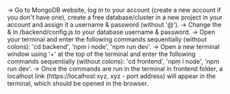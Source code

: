 -> Go to MongoDB website, log in to your account (create a new account if you don't have one), create a free database/cluster in a new project in your account and assign it a username & password (without '@').
-> Change the <username> & <password> in /backend/config.js to your database username & password.
-> Open your terminal and enter the following commands sequentially (without colons): 'cd backend', 'npm i node', 'npm run dev'.
-> Open a new terminal window using '+' at the top of the terminal and enter the following commands sequentially (without colons): 'cd frontend', 'npm i node', 'npm run dev'.
-> Once the commands are run in the terminal in frontend folder, a localhost link (https://localhost:xyz, xyz - port address) will appear in the terminal, which should be opened in the browser.
